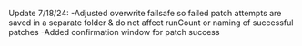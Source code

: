 Update 7/18/24: 
-Adjusted overwrite failsafe so failed patch attempts are saved in a separate folder & do not affect runCount or naming of successful patches
-Added confirmation window for patch success
